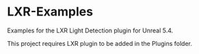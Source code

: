 # LXR-Examples
Examples for the LXR Light Detection plugin for Unreal 5.4.

This project requires LXR plugin to be added in the Plugins folder.
